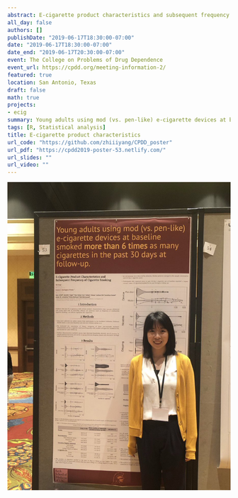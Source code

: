 ```yaml
---
abstract: E-cigarette product characteristics and subsequent frequency of cigarette smoking
all_day: false
authors: []
publishDate: "2019-06-17T18:30:00-07:00"
date: "2019-06-17T18:30:00-07:00"
date_end: "2019-06-17T20:30:00-07:00"
event: The College on Problems of Drug Dependence
event_url: https://cpdd.org/meeting-information-2/
featured: true
location: San Antonio, Texas
draft: false
math: true
projects:
- ecig
summary: Young adults using mod (vs. pen-like) e-cigarette devices at baseline smoked **more than 6 times** as many cigarettes in the past 30 days at follow-up.
tags: [R, Statistical analysis]
title: E-cigarette product characteristics
url_code: "https://github.com/zhiiiyang/CPDD_poster"
url_pdf: "https://cpdd2019-poster-53.netlify.com/"
url_slides: "" 
url_video: ""
---
```


![](poster.jpg)